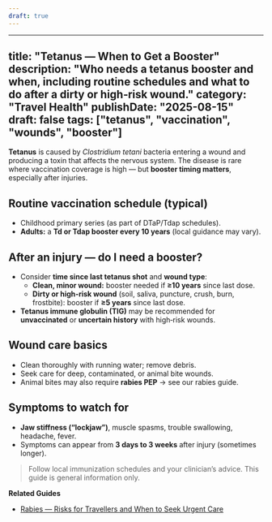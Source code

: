 ```yaml
---
draft: true
---
```


---
title: "Tetanus — When to Get a Booster"
description: "Who needs a tetanus booster and when, including routine schedules and what to do after a dirty or high‑risk wound."
category: "Travel Health"
publishDate: "2025-08-15"
draft: false
tags: ["tetanus", "vaccination", "wounds", "booster"]
---

**Tetanus** is caused by *Clostridium tetani* bacteria entering a wound and producing a toxin that affects the nervous system. The disease is rare where vaccination coverage is high — but **booster timing matters**, especially after injuries.

## Routine vaccination schedule (typical)
- Childhood primary series (as part of DTaP/Tdap schedules).
- **Adults:** a **Td or Tdap booster every 10 years** (local guidance may vary).

## After an injury — do I need a booster?
- Consider **time since last tetanus shot** and **wound type**:
  - **Clean, minor wound:** booster needed if **≥10 years** since last dose.
  - **Dirty or high‑risk wound** (soil, saliva, puncture, crush, burn, frostbite): booster if **≥5 years** since last dose.
- **Tetanus immune globulin (TIG)** may be recommended for **unvaccinated** or **uncertain history** with high‑risk wounds.

## Wound care basics
- Clean thoroughly with running water; remove debris.
- Seek care for deep, contaminated, or animal bite wounds.
- Animal bites may also require **rabies PEP** → see our rabies guide.

## Symptoms to watch for
- **Jaw stiffness (“lockjaw”)**, muscle spasms, trouble swallowing, headache, fever.
- Symptoms can appear from **3 days to 3 weeks** after injury (sometimes longer).

> Follow local immunization schedules and your clinician’s advice. This guide is general information only.

**Related Guides**
- [Rabies — Risks for Travellers and When to Seek Urgent Care](/guides/rabies-risks-travel-and-urgent-care/)
